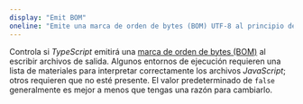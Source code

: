 ```yaml
---
display: "Emit BOM"
oneline: "Emite una marca de orden de bytes (BOM) UTF-8 al principio de los archivos de salida."
---
```


Controla si *TypeScript* emitirá una [marca de orden de bytes (BOM)](https://wikipedia.org/wiki/Byte_order_mark) al escribir archivos de salida.
Algunos entornos de ejecución requieren una lista de materiales para interpretar correctamente los archivos *JavaScript*; otros requieren que no esté presente.
El valor predeterminado de `false` generalmente es mejor a menos que tengas una razón para cambiarlo.
